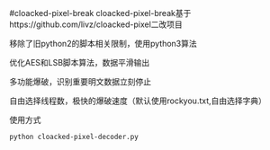 #cloacked-pixel-break
cloacked-pixel-break基于https://github.com/livz/cloacked-pixel二改项目

移除了旧python2的脚本相关限制，使用python3算法

优化AES和LSB脚本算法，数据平滑输出

多功能爆破，识别重要明文数据立刻停止

自由选择线程数，极快的爆破速度（默认使用rockyou.txt,自由选择字典）

使用方式
```
python cloacked-pixel-decoder.py
```
